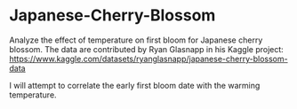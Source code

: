 # Japanese-Cherry-Blossom

Analyze the effect of temperature on first bloom for Japanese cherry blossom. The data are contributed by Ryan Glasnapp in his Kaggle project:
https://www.kaggle.com/datasets/ryanglasnapp/japanese-cherry-blossom-data

I will attempt to correlate the early first bloom date with the warming temperature.  
